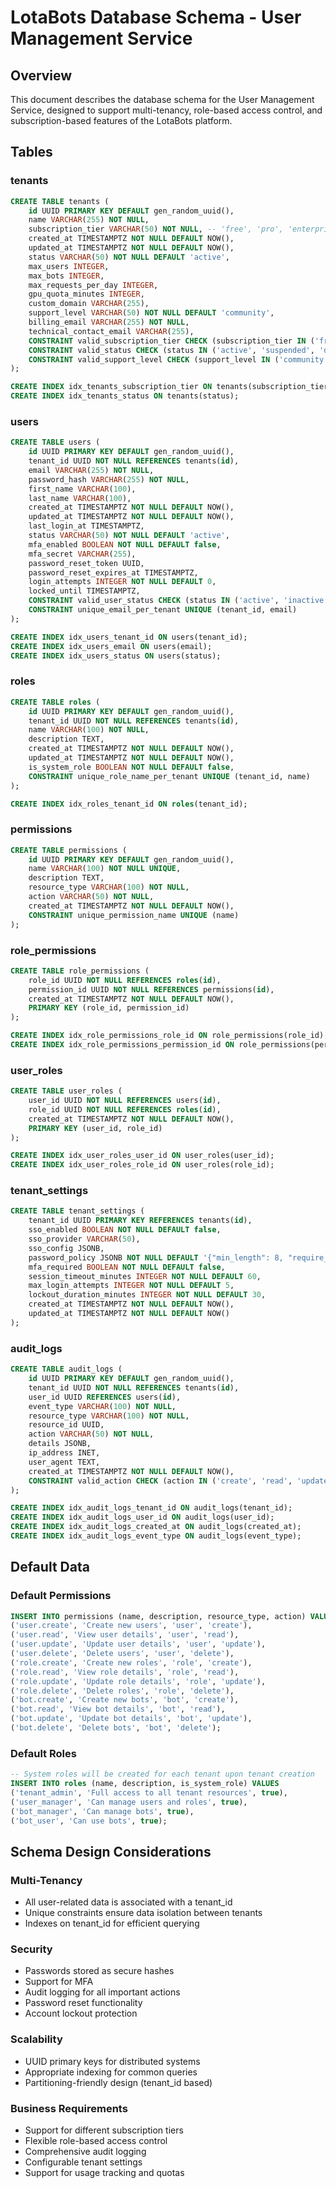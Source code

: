 # LotaBots Database Schema - User Management Service

## Overview
This document describes the database schema for the User Management Service, designed to support multi-tenancy, role-based access control, and subscription-based features of the LotaBots platform.

## Tables

### tenants
```sql
CREATE TABLE tenants (
    id UUID PRIMARY KEY DEFAULT gen_random_uuid(),
    name VARCHAR(255) NOT NULL,
    subscription_tier VARCHAR(50) NOT NULL, -- 'free', 'pro', 'enterprise'
    created_at TIMESTAMPTZ NOT NULL DEFAULT NOW(),
    updated_at TIMESTAMPTZ NOT NULL DEFAULT NOW(),
    status VARCHAR(50) NOT NULL DEFAULT 'active',
    max_users INTEGER,
    max_bots INTEGER,
    max_requests_per_day INTEGER,
    gpu_quota_minutes INTEGER,
    custom_domain VARCHAR(255),
    support_level VARCHAR(50) NOT NULL DEFAULT 'community',
    billing_email VARCHAR(255) NOT NULL,
    technical_contact_email VARCHAR(255),
    CONSTRAINT valid_subscription_tier CHECK (subscription_tier IN ('free', 'pro', 'enterprise')),
    CONSTRAINT valid_status CHECK (status IN ('active', 'suspended', 'deleted')),
    CONSTRAINT valid_support_level CHECK (support_level IN ('community', 'email', 'priority'))
);

CREATE INDEX idx_tenants_subscription_tier ON tenants(subscription_tier);
CREATE INDEX idx_tenants_status ON tenants(status);
```

### users
```sql
CREATE TABLE users (
    id UUID PRIMARY KEY DEFAULT gen_random_uuid(),
    tenant_id UUID NOT NULL REFERENCES tenants(id),
    email VARCHAR(255) NOT NULL,
    password_hash VARCHAR(255) NOT NULL,
    first_name VARCHAR(100),
    last_name VARCHAR(100),
    created_at TIMESTAMPTZ NOT NULL DEFAULT NOW(),
    updated_at TIMESTAMPTZ NOT NULL DEFAULT NOW(),
    last_login_at TIMESTAMPTZ,
    status VARCHAR(50) NOT NULL DEFAULT 'active',
    mfa_enabled BOOLEAN NOT NULL DEFAULT false,
    mfa_secret VARCHAR(255),
    password_reset_token UUID,
    password_reset_expires_at TIMESTAMPTZ,
    login_attempts INTEGER NOT NULL DEFAULT 0,
    locked_until TIMESTAMPTZ,
    CONSTRAINT valid_user_status CHECK (status IN ('active', 'inactive', 'suspended')),
    CONSTRAINT unique_email_per_tenant UNIQUE (tenant_id, email)
);

CREATE INDEX idx_users_tenant_id ON users(tenant_id);
CREATE INDEX idx_users_email ON users(email);
CREATE INDEX idx_users_status ON users(status);
```

### roles
```sql
CREATE TABLE roles (
    id UUID PRIMARY KEY DEFAULT gen_random_uuid(),
    tenant_id UUID NOT NULL REFERENCES tenants(id),
    name VARCHAR(100) NOT NULL,
    description TEXT,
    created_at TIMESTAMPTZ NOT NULL DEFAULT NOW(),
    updated_at TIMESTAMPTZ NOT NULL DEFAULT NOW(),
    is_system_role BOOLEAN NOT NULL DEFAULT false,
    CONSTRAINT unique_role_name_per_tenant UNIQUE (tenant_id, name)
);

CREATE INDEX idx_roles_tenant_id ON roles(tenant_id);
```

### permissions
```sql
CREATE TABLE permissions (
    id UUID PRIMARY KEY DEFAULT gen_random_uuid(),
    name VARCHAR(100) NOT NULL UNIQUE,
    description TEXT,
    resource_type VARCHAR(100) NOT NULL,
    action VARCHAR(50) NOT NULL,
    created_at TIMESTAMPTZ NOT NULL DEFAULT NOW(),
    CONSTRAINT unique_permission_name UNIQUE (name)
);
```

### role_permissions
```sql
CREATE TABLE role_permissions (
    role_id UUID NOT NULL REFERENCES roles(id),
    permission_id UUID NOT NULL REFERENCES permissions(id),
    created_at TIMESTAMPTZ NOT NULL DEFAULT NOW(),
    PRIMARY KEY (role_id, permission_id)
);

CREATE INDEX idx_role_permissions_role_id ON role_permissions(role_id);
CREATE INDEX idx_role_permissions_permission_id ON role_permissions(permission_id);
```

### user_roles
```sql
CREATE TABLE user_roles (
    user_id UUID NOT NULL REFERENCES users(id),
    role_id UUID NOT NULL REFERENCES roles(id),
    created_at TIMESTAMPTZ NOT NULL DEFAULT NOW(),
    PRIMARY KEY (user_id, role_id)
);

CREATE INDEX idx_user_roles_user_id ON user_roles(user_id);
CREATE INDEX idx_user_roles_role_id ON user_roles(role_id);
```

### tenant_settings
```sql
CREATE TABLE tenant_settings (
    tenant_id UUID PRIMARY KEY REFERENCES tenants(id),
    sso_enabled BOOLEAN NOT NULL DEFAULT false,
    sso_provider VARCHAR(50),
    sso_config JSONB,
    password_policy JSONB NOT NULL DEFAULT '{"min_length": 8, "require_uppercase": true, "require_numbers": true, "require_special": true}',
    mfa_required BOOLEAN NOT NULL DEFAULT false,
    session_timeout_minutes INTEGER NOT NULL DEFAULT 60,
    max_login_attempts INTEGER NOT NULL DEFAULT 5,
    lockout_duration_minutes INTEGER NOT NULL DEFAULT 30,
    created_at TIMESTAMPTZ NOT NULL DEFAULT NOW(),
    updated_at TIMESTAMPTZ NOT NULL DEFAULT NOW()
);
```

### audit_logs
```sql
CREATE TABLE audit_logs (
    id UUID PRIMARY KEY DEFAULT gen_random_uuid(),
    tenant_id UUID NOT NULL REFERENCES tenants(id),
    user_id UUID REFERENCES users(id),
    event_type VARCHAR(100) NOT NULL,
    resource_type VARCHAR(100) NOT NULL,
    resource_id UUID,
    action VARCHAR(50) NOT NULL,
    details JSONB,
    ip_address INET,
    user_agent TEXT,
    created_at TIMESTAMPTZ NOT NULL DEFAULT NOW(),
    CONSTRAINT valid_action CHECK (action IN ('create', 'read', 'update', 'delete', 'login', 'logout', 'failed_login'))
);

CREATE INDEX idx_audit_logs_tenant_id ON audit_logs(tenant_id);
CREATE INDEX idx_audit_logs_user_id ON audit_logs(user_id);
CREATE INDEX idx_audit_logs_created_at ON audit_logs(created_at);
CREATE INDEX idx_audit_logs_event_type ON audit_logs(event_type);
```

## Default Data

### Default Permissions
```sql
INSERT INTO permissions (name, description, resource_type, action) VALUES
('user.create', 'Create new users', 'user', 'create'),
('user.read', 'View user details', 'user', 'read'),
('user.update', 'Update user details', 'user', 'update'),
('user.delete', 'Delete users', 'user', 'delete'),
('role.create', 'Create new roles', 'role', 'create'),
('role.read', 'View role details', 'role', 'read'),
('role.update', 'Update role details', 'role', 'update'),
('role.delete', 'Delete roles', 'role', 'delete'),
('bot.create', 'Create new bots', 'bot', 'create'),
('bot.read', 'View bot details', 'bot', 'read'),
('bot.update', 'Update bot details', 'bot', 'update'),
('bot.delete', 'Delete bots', 'bot', 'delete');
```

### Default Roles
```sql
-- System roles will be created for each tenant upon tenant creation
INSERT INTO roles (name, description, is_system_role) VALUES
('tenant_admin', 'Full access to all tenant resources', true),
('user_manager', 'Can manage users and roles', true),
('bot_manager', 'Can manage bots', true),
('bot_user', 'Can use bots', true);
```

## Schema Design Considerations

### Multi-Tenancy
- All user-related data is associated with a tenant_id
- Unique constraints ensure data isolation between tenants
- Indexes on tenant_id for efficient querying

### Security
- Passwords stored as secure hashes
- Support for MFA
- Audit logging for all important actions
- Password reset functionality
- Account lockout protection

### Scalability
- UUID primary keys for distributed systems
- Appropriate indexing for common queries
- Partitioning-friendly design (tenant_id based)

### Business Requirements
- Support for different subscription tiers
- Flexible role-based access control
- Comprehensive audit logging
- Configurable tenant settings
- Support for usage tracking and quotas 